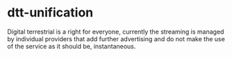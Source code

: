 # dtt-unification
Digital terrestrial is a right for everyone, currently the streaming is managed by individual providers that add further advertising and do not make the use of the service as it should be, instantaneous.
